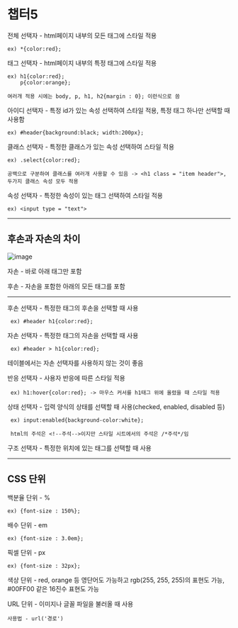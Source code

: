 <h1>챕터5</h1>

전체 선택자 - html페이지 내부의 모든 태그에 스타일 적용
              
    ex) *{color:red};

태그 선택자 - html페이지 내부의 특정 태그에 스타일 적용

    ex) h1{color:red};
        p{color:orange};

    여러개 적용 시에는 body, p, h1, h2{margin : 0}; 이런식으로 씀

아이디 선택자 - 특정 id가 있는 속성 선택하여 스타일 적용, 특정 태그 하나만 선택할 때 사용함

    ex) #header{background:black; width:200px};

클래스 선택자 - 특정한 클래스가 있는 속성 선택하여 스타일 적용

    ex) .select{color:red};

    공백으로 구분하여 클래스를 여러개 사용할 수 있음 -> <h1 class = "item header">, 두가지 클래스 속성 모두 적용

속성 선택자 - 특정한 속성이 있는 태그 선택하여 스타일 적용

    ex) <input type = "text">
<hr>
<h2>후손과 자손의 차이</h2>

![image](https://github.com/Taemin1/KTM__Opensource/assets/118340269/034030b8-25c2-4d84-9d39-9045fa68915a)


자손 - 바로 아래 태그만 포함

후손 - 자손을 포함한 아래의 모든 태그를 포함

<hr>

후손 선택자 - 특정한 태그의 후손을 선택할 때 사용

     ex) #header h1{color:red};

자손 선택자 - 특정한 태그의 자손을 선택할 때 사용

     ex) #header > h1{color:red};

  테이블에서는 자손 선택자를 사용하지 않는 것이 좋음

반응 선택자 - 사용자 반응에 따른 스타일 적용

     ex) h1:hover{color:red}; -> 마우스 커서를 h1태그 위에 올렸을 때 스타일 적용
  
상태 선택자 - 입력 양식의 상태를 선택할 때 사용(checked, enabled, disabled 등)

     ex) input:enabled{background-color:white};

     html의 주석은 <!--주석-->이지만 스타일 시트에서의 주석은 /*주석*/임

구조 선택자 - 특정한 위치에 있는 태그를 선택할 때 사용<hr>

<h2>CSS 단위</h2>

백분율 단위 - %

    ex) {font-size : 150%};

배수 단위 - em

    ex) {font-size : 3.0em};

픽셀 단위 - px

    ex) {font-size : 32px};

색상 단위 - red, orange 등 영단어도 가능하고 rgb(255, 255, 255)의 표현도 가능, #00FF00 같은 16진수 표현도 가능

URL 단위 - 이미지나 글꼴 파일을 불러올 때 사용

    사용법 - url('경로')





